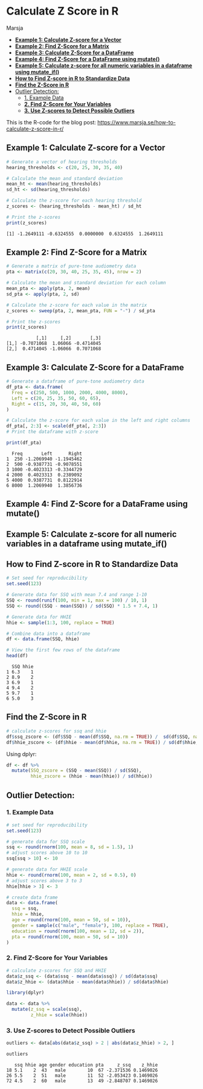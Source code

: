 Calculate Z Score in R
================
Marsja

- <a href="#example-1-calculate-z-score-for-a-vector"
  id="toc-example-1-calculate-z-score-for-a-vector"><strong>Example 1:
  Calculate Z-score for a Vector</strong></a>
- <a href="#example-2-find-z-score-for-a-matrix"
  id="toc-example-2-find-z-score-for-a-matrix"><strong>Example 2: Find
  Z-Score for a Matrix</strong></a>
- <a href="#example-3-calculate-z-score-for-a-dataframe"
  id="toc-example-3-calculate-z-score-for-a-dataframe"><strong>Example 3:
  Calculate Z-Score for a DataFrame</strong></a>
- <a href="#example-4-find-z-score-for-a-dataframe-using-mutate"
  id="toc-example-4-find-z-score-for-a-dataframe-using-mutate"><strong>Example
  4: Find Z-Score for a DataFrame using mutate()</strong></a>
- <a
  href="#example-5-calculate-z-score-for-all-numeric-variables-in-a-dataframe-using-mutate_if"
  id="toc-example-5-calculate-z-score-for-all-numeric-variables-in-a-dataframe-using-mutate_if"><strong>Example
  5: Calculate z-score for all numeric variables in a dataframe using
  mutate_if()</strong></a>
- <a href="#how-to-find-z-score-in-r-to-standardize-data"
  id="toc-how-to-find-z-score-in-r-to-standardize-data"><strong>How to
  Find Z-score in R to Standardize Data</strong></a>
- <a href="#find-the-z-score-in-r"
  id="toc-find-the-z-score-in-r"><strong>Find the Z-Score in
  R</strong></a>
- <a href="#outlier-detection" id="toc-outlier-detection">Outlier
  Detection:</a>
  - <a href="#example-data" id="toc-example-data">1. Example Data</a>
  - <a href="#find-z-score-for-your-variables"
    id="toc-find-z-score-for-your-variables"><strong>2. Find Z-Score for
    Your Variables</strong></a>
  - <a href="#use-z-scores-to-detect-possible-outliers"
    id="toc-use-z-scores-to-detect-possible-outliers"><strong>3. Use
    Z-scores to Detect Possible Outliers</strong></a>

This is the R-code for the blog post:
<https://www.marsja.se/how-to-calculate-z-score-in-r/>

## **Example 1: Calculate Z-score for a Vector**

``` r
# Generate a vector of hearing thresholds
hearing_thresholds <- c(20, 25, 30, 35, 40)

# Calculate the mean and standard deviation
mean_ht <- mean(hearing_thresholds)
sd_ht <- sd(hearing_thresholds)

# Calculate the z-score for each hearing threshold
z_scores <- (hearing_thresholds - mean_ht) / sd_ht

# Print the z-scores
print(z_scores)
```

    [1] -1.2649111 -0.6324555  0.0000000  0.6324555  1.2649111

## **Example 2: Find Z-Score for a Matrix**

``` r
# Generate a matrix of pure-tone audiometry data
pta <- matrix(c(20, 30, 40, 25, 35, 45), nrow = 2)

# Calculate the mean and standard deviation for each column
mean_pta <- apply(pta, 2, mean)
sd_pta <- apply(pta, 2, sd)

# Calculate the z-score for each value in the matrix
z_scores <- sweep(pta, 2, mean_pta, FUN = "-") / sd_pta

# Print the z-scores
print(z_scores)
```

               [,1]     [,2]       [,3]
    [1,] -0.7071068  1.06066 -0.4714045
    [2,]  0.4714045 -1.06066  0.7071068

## **Example 3: Calculate Z-Score for a DataFrame**

``` r
# Generate a dataframe of pure-tone audiometry data
df_pta <- data.frame(
  Freq = c(250, 500, 1000, 2000, 4000, 8000),
  Left = c(20, 25, 35, 50, 60, 65),
  Right = c(15, 20, 30, 40, 50, 60)
)

# Calculate the z-score for each value in the left and right columns
df_pta[, 2:3] <- scale(df_pta[, 2:3])
# Print the dataframe with z-score

print(df_pta)
```

      Freq       Left      Right
    1  250 -1.2069940 -1.1945462
    2  500 -0.9387731 -0.9078551
    3 1000 -0.4023313 -0.3344729
    4 2000  0.4023313  0.2389092
    5 4000  0.9387731  0.8122914
    6 8000  1.2069940  1.3856736

## **Example 4: Find Z-Score for a DataFrame using mutate()**

  

## **Example 5: Calculate z-score for all numeric variables in a dataframe using mutate_if()**

## **How to Find Z-score in R to Standardize Data**

``` r
# Set seed for reproducibility
set.seed(123)

# Generate data for SSQ with mean 7.4 and range 1-10
SSQ <- round(runif(100, min = 1, max = 100) / 10, 1)
SSQ <- round((SSQ - mean(SSQ)) / sd(SSQ) * 1.5 + 7.4, 1)

# Generate data for HHIE
hhie <- sample(1:3, 100, replace = TRUE)

# Combine data into a dataframe
df <- data.frame(SSQ, hhie)

# View the first few rows of the dataframe
head(df)
```

      SSQ hhie
    1 6.3    1
    2 8.9    2
    3 6.9    1
    4 9.4    2
    5 9.7    1
    6 5.0    3

## **Find the Z-Score in R**

``` r
# calculate z-scores for ssq and hhie
df$ssq_zscore <- (df$SSQ - mean(df$SSQ, na.rm = TRUE)) /  sd(df$SSQ, na.rm = TRUE)
df$hhie_zscore <- (df$hhie - mean(df$hhie, na.rm = TRUE)) / sd(df$hhie, na.rm = TRUE)
```

Using dplyr:

``` r
df <- df %>% 
  mutate(SSQ_zscore = (SSQ - mean(SSQ)) / sd(SSQ),
         hhie_zscore = (hhie - mean(hhie)) / sd(hhie))
```

## Outlier Detection:

### 1. Example Data

``` r
# set seed for reproducibility
set.seed(123)

# generate data for SSQ scale
ssq <- round(rnorm(100, mean = 8, sd = 1.5), 1)
# adjust scores above 10 to 10
ssq[ssq > 10] <- 10 

# generate data for HHIE scale
hhie <- round(rnorm(100, mean = 2, sd = 0.5), 0)
# adjust scores above 3 to 3
hhie[hhie > 3] <- 3 

# create data frame
data <- data.frame(
  ssq = ssq,
  hhie = hhie,
  age = round(rnorm(100, mean = 50, sd = 10)),
  gender = sample(c("male", "female"), 100, replace = TRUE),
  education = round(rnorm(100, mean = 12, sd = 2)),
  pta = round(rnorm(100, mean = 50, sd = 10))
)
```

### **2. Find Z-Score for Your Variables**

``` r
# calculate z-scores for SSQ and HHIE
data$z_ssq <- (data$ssq - mean(data$ssq)) / sd(data$ssq)
data$z_hhie <- (data$hhie - mean(data$hhie)) / sd(data$hhie)
```

  

``` r
library(dplyr)

data <- data %>%
  mutate(z_ssq = scale(ssq),
         z_hhie = scale(hhie))
```

### **3. Use Z-scores to Detect Possible Outliers**

``` r
outliers <- data[abs(data$z_ssq) > 2 | abs(data$z_hhie) > 2, ]

outliers
```

       ssq hhie age gender education pta     z_ssq    z_hhie
    18 5.1    2  43   male        10  67 -2.371536 0.1469026
    26 5.5    2  51   male        11  52 -2.053423 0.1469026
    72 4.5    2  60   male        13  49 -2.848707 0.1469026
